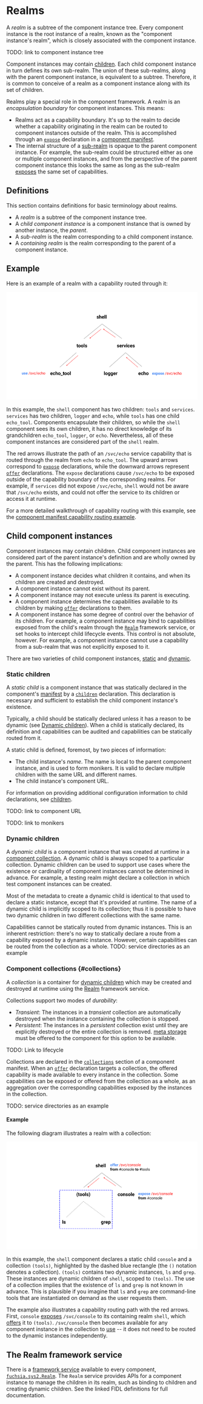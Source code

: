 # Realms

A *realm* is a subtree of the component instance tree. Every component instance
is the root instance of a realm, known as the "component instance's realm",
which is closely associated with the component instance.

TODO: link to component instance tree

Component instances may contain [children](#child-component-instances). Each
child component instance in turn defines its own sub-realm. The union of these
sub-realms, along with the parent component instance, is equivalent to a
subtree. Therefore, it is common to conceive of a realm as a component instance
along with its set of children.

Realms play a special role in the component framework. A realm is an
*encapsulation boundary* for component instances. This means:

* Realms act as a capability boundary. It's up to the realm to decide whether a
  capability originating in the realm can be routed to component instances
  outside of the realm. This is accomplished through an [`expose`][expose]
  declaration in a [component manifest][component-manifests].
* The internal structure of a [sub-realm](#definitions) is opaque to the parent
  component instance. For example, the sub-realm could be structured either as
  one or multiple component instances, and from the perspective of the parent
  component instance this looks the same as long as the sub-realm
  [exposes][expose] the same set of capabilities.

## Definitions

This section contains definitions for basic terminology about realms.

- A *realm* is a subtree of the component instance tree.
- A *child component instance* is a component instance that is owned by another
  instance, the *parent*.
- A *sub-realm* is the realm corresponding to a child component instance.
- A *containing realm* is the realm corresponding to the parent of a component
  instance.

## Example

Here is an example of a realm with a capability routed through it:

![Realm example](realm_example.png)

In this example, the `shell` component has two children: `tools` and `services`.
`services` has two children, `logger` and `echo`, while `tools` has one child
`echo_tool`. Components encapsulate their children, so while the `shell`
component sees its own children, it has no direct knowledge of its grandchildren
`echo_tool`, `logger`, or `echo`. Nevertheless, all of these component instances
are considered part of the `shell` realm.

The red arrows illustrate the path of an `/svc/echo` service capability that is
routed through the realm from `echo` to `echo_tool`. The upward arrows
correspond to [`expose`][expose] declarations, while the downward arrows
represent [`offer`][offer] declarations. The `expose` declarations cause
`/svc/echo` to be exposed outside of the capability boundary of the
corresponding realms.  For example, if `services` did not expose `/svc/echo`,
`shell` would not be aware that `/svc/echo` exists, and could not offer the
service to its children or access it at runtime.

For a more detailed walkthrough of capability routing with this example, see
the [component manifest capability routing example][component-manifest-examples].

## Child component instances

Component instances may contain children. Child component instances are
considered part of the parent instance's definition and are wholly owned by the
parent. This has the following implications:

- A component instance decides what children it contains, and when its children
  are created and destroyed.
- A component instance cannot exist without its parent.
- A component instance may not execute unless its parent is executing.
- A component instance determines the capabilities available to its children by
  making [`offer`](#offer) declarations to them.
- A component instance has some degree of control over the behavior of its
  children. For example, a component instance may bind to capabilities exposed
  from the child's realm through the [`Realm`](#the-realm-framework-service)
  framework service, or set hooks to intercept child lifecycle events. This
  control is not absolute, however. For example, a component instance cannot use
  a capability from a sub-realm that was not explicitly exposed to it.

There are two varieties of child component instances, [static](#static-children)
and [dynamic](#dynamic-children).

### Static children

A *static child* is a component instance that was statically declared in the
component's [manifest][component-manifests] by a [`children`][children]
declaration. This declaration is necessary and sufficient to establish the child
component instance's existence.

Typically, a child should be statically declared unless it has a reason to be
dynamic (see [Dynamic children](#dynamic-children)). When a child is statically
declared, its definition and capabilities can be audited and capabilities can be
statically routed from it.

A static child is defined, foremost, by two pieces of information:

- The child instance's *name*. The name is local to the parent component
  instance, and is used to form monikers. It is valid to declare multiple
  children with the same URL and different names.
- The child instance's component URL.

For information on providing additional configuration information to child
declarations, see [children][children].

TODO: link to component URL

TODO: link to monikers

### Dynamic children

A *dynamic child* is a component instance that was created at runtime in a
[component collection](#component-collections). A dynamic child is always scoped
to a particular collection. Dynamic children can be used to support use cases
where the existence or cardinality of component instances cannot be determined
in advance. For example, a testing realm might declare a collection in which
test component instances can be created.

Most of the metadata to create a dynamic child is identical to that used to
declare a static instance, except that it's provided at runtime. The name of a
dynamic child is implicitly scoped to its collection; thus it is possible to
have two dynamic children in two different collections with the same name.

Capabilities cannot be statically routed from dynamic instances. This is an
inherent restriction: there's no way to statically declare a route from a
capability exposed by a dynamic instance. However, certain capabilities can be
routed from the collection as a whole. TODO: service directories as an example

### Component collections {#collections}

A *collection* is a container for [dynamic children](#dynamic-children) which
may be created and destroyed at runtime using the
[Realm](#the-realm-framework-service) framework service.

Collections support two modes of *durability*:

- *Transient*: The instances in a *transient* collection are automatically
  destroyed when the instance containing the collection is stopped.
- *Persistent*: The instances in a *persistent* collection exist until they are
  explicitly destroyed or the entire collection is removed. [meta
  storage][glossary-storage] must be offered to the component for this option to
  be available.

TODO: Link to lifecycle

Collections are declared in the [`collections`][collections] section of a
component manifest. When an [`offer`][offer] declaration targets a collection,
the offered capability is made available to every instance in the collection.
Some capabilities can be exposed or offered from the collection as a whole, as
an aggregation over the corresponding capabilities exposed by the instances in
the collection.

TODO: service directories as an example

#### Example

The following diagram illustrates a realm with a collection:

![Collection example](collection_example.png)

In this example, the `shell` component declares a static child `console` and a
collection `(tools)`, highlighted by the dashed blue rectangle (the `()`
notation denotes a collection). `(tools)` contains two dynamic instances, `ls`
and `grep`. These instances are dynamic children of `shell`, scoped to
`(tools)`. The use of a collection implies that the existence of `ls` and `grep`
is not known in advance. This is plausible if you imagine that `ls` and `grep`
are command-line tools that are instantiated on demand as the user requests
them.

The example also illustrates a capability routing path with the red arrows.
First, `console` [exposes][expose] `/svc/console` to its containing realm
`shell`, which [offers][offer] it to `(tools)`. `/svc/console` then becomes
available for any component instance in the collection to [use][use] -- it does
not need to be routed to the dynamic instances independently.

## The Realm framework service

There is a [framework service][framework-services] available to every component,
[`fuchsia.sys2.Realm`][realm.fidl]. The `Realm` service provides APIs for a
component instance to manage the children in its realm, such as binding to
children and creating dynamic children. See the linked FIDL definitions for full
documentation.

[children]: ./component_manifests.md#children
[collections]: ./component_manifests.md#collections
[component-manifests]: ./component_manifests.md
[component-manifest-examples]: ./component_manifests.md#examples
[expose]: ./component_manifests.md#expose
[framework-services]: ./component_manifests.md#framework-services
[glossary-storage]: /docs/glossary.md#storage-capability
[offer]: ./component_manifests.md#offer
[realm.fidl]: /sdk/fidl/fuchsia.sys2/realm.fidl
[use]: ./component_manifests.md#use
